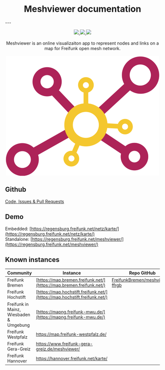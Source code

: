 <h1 align="center">Meshviewer documentation</h1>
---
<p  align="center">
<a href="https://travis-ci.org/ffrgb/meshviewer">
<img src="https://img.shields.io/travis/ffrgb/meshviewer/develop.svg?style=flat-square" />
</a>
<a href="https://scrutinizer-ci.com/g/ffrgb/meshviewer/?branch=develop">
<img src="https://img.shields.io/scrutinizer/g/ffrgb/meshviewer/develop.svg?style=flat-square" />
</a>
<a href="https://www.gnu.org/licenses/agpl-3.0">
<img src="https://img.shields.io/badge/License-AGPL v3-blue.svg?style=flat-square" />
</a><br><br>
Meshviewer is an online visualizaiton app to represent nodes and links on a map for Freifunk open mesh network.<br><br>
<img src="/assets/logo.svg">
</p>

## Github
[Code, Issues & Pull Requests](https://github.com/ffrgb/meshviewer)

## Demo

Embedded: [https://regensburg.freifunk.net/netz/karte/](https://regensburg.freifunk.net/netz/karte/)  
Standalone: [https://regensburg.freifunk.net/meshviewer/](https://regensburg.freifunk.net/meshviewer/)

## Known instances

| Community | Instance | Repo GitHub |
| --- | --- | --- |
| Freifunk Bremen | [https://map.bremen.freifunk.net/](https://map.bremen.freifunk.net/) | [FreifunkBremen/meshviewer-ffrgb](https://github.com/FreifunkBremen/meshviewer-ffrgb) |
| Freifunk Hochstift | [https://map.hochstift.freifunk.net/](https://map.hochstift.freifunk.net/) | &nbsp; |
| Freifunk in Mainz, Wiesbaden & Umgebung | [https://mapng.freifunk-mwu.de/](https://mapng.freifunk-mwu.de/) | &nbsp; |
| Freifunk Westpfalz | https://map.freifunk-westpfalz.de/ | &nbsp; |
| Freifunk Gera-Greiz | https://www.freifunk-gera-greiz.de/meshviewer/ | &nbsp; |
| Freifunk Hannover | https://hannover.freifunk.net/karte/ | &nbsp; |






